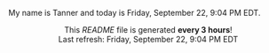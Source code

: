 My name is Tanner and today is Friday, September 22, 9:04 PM EDT.

<p align="center">This <i>README</i> file is generated <b>every 3 hours</b>!</br>Last refresh: Friday, September 22, 9:04 PM EDT<br /></p>

